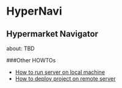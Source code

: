 HyperNavi
======
Hypermarket Navigator
------

about: TBD

###Other HOWTOs
  - [How to run server on local machine](docs/howto/HowToRunServer.md)
  - [How to deploy project on remote server](docs/howto/HowToDeploy.md)